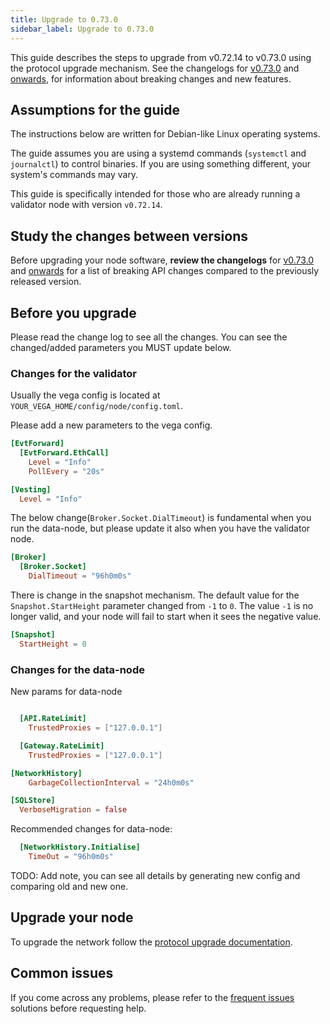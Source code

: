 ```yaml
---
title: Upgrade to 0.73.0
sidebar_label: Upgrade to 0.73.0
---
```


This guide describes the steps to upgrade from v0.72.14 to v0.73.0 using the protocol upgrade mechanism. See the changelogs for [v0.73.0](https://github.com/vegaprotocol/vega/releases/tag/v0.73.0) and [onwards](https://github.com/vegaprotocol/vega/releases/), for information about breaking changes and new features.

## Assumptions for the guide

The instructions below are written for Debian-like Linux operating systems.

The guide assumes you are using a systemd commands (`systemctl` and `journalctl`) to control binaries. If you are using something different, your system's commands may vary.

This guide is specifically intended for those who are already running a validator node with version `v0.72.14`.

## Study the changes between versions

Before upgrading your node software, **review the changelogs** for [v0.73.0](https://github.com/vegaprotocol/vega/releases/tag/v0.73.0) and [onwards](https://github.com/vegaprotocol/vega/releases/) for a list of breaking API changes compared to the previously released version.

## Before you upgrade

Please read the change log to see all the changes. You can see the changed/added parameters you MUST update below.

### Changes for the validator

Usually the vega config is located at `YOUR_VEGA_HOME/config/node/config.toml`.

Please add a new parameters to the vega config. 

```toml title="YOUR_VEGA_HOME/config/node/config.toml"
[EvtForward]
  [EvtForward.EthCall]
    Level = "Info"
    PollEvery = "20s"

[Vesting]
  Level = "Info"
```

The below change(`Broker.Socket.DialTimeout`) is fundamental when you run the data-node, but please update it also when you have the validator node.

```toml title="YOUR_VEGA_HOME/config/node/config.toml"
[Broker]
  [Broker.Socket]
    DialTimeout = "96h0m0s"
```

There is change in the snapshot mechanism. The default value for the `Snapshot.StartHeight` parameter changed from `-1` to `0`. The value `-1` is no longer valid, and your node will fail to start when it sees the negative value.

```toml title="YOUR_VEGA_HOME/config/node/config.toml"
[Snapshot]
  StartHeight = 0
```

### Changes for the data-node

New params for data-node

```toml

  [API.RateLimit]
    TrustedProxies = ["127.0.0.1"]

  [Gateway.RateLimit]
    TrustedProxies = ["127.0.0.1"]

[NetworkHistory]
    GarbageCollectionInterval = "24h0m0s"

[SQLStore]
  VerboseMigration = false
```

Recommended changes for data-node:

```toml
  [NetworkHistory.Initialise]
    TimeOut = "96h0m0s"
```

TODO: Add note, you can see all details by generating new config and comparing old and new one.

## Upgrade your node
To upgrade the network follow the [protocol upgrade documentation](../how-to/upgrade-network.md).

## Common issues
If you come across any problems, please refer to the [frequent issues](../how-to/solve-frequent-issues.md) solutions before requesting help.